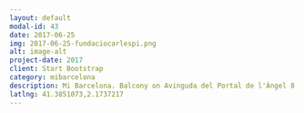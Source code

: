 ```yaml
---
layout: default
modal-id: 43
date: 2017-06-25
img: 2017-06-25-fundaciocarlespi.png
alt: image-alt
project-date: 2017
client: Start Bootstrap
category: mibarcelona
description: Mi Barcelona. Balcony on Avinguda del Portal de l'Àngel 8.
latlng: 41.3851073,2.1737217
---
```

